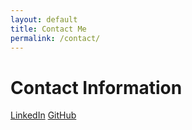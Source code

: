 ```yaml
---
layout: default
title: Contact Me
permalink: /contact/
---
```


# Contact Information
[LinkedIn](www.linkedin.com/in/claytome)
[GitHub](https://github.com/clayton-h)
